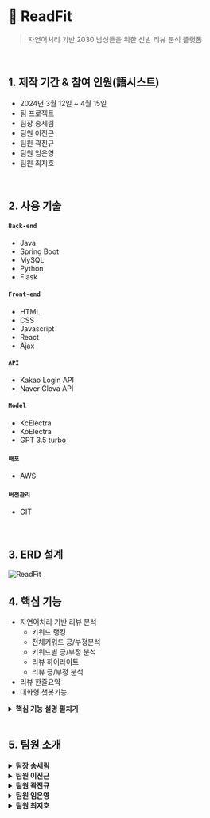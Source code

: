 # :pushpin: ReadFit
> 자연어처리 기반 2030 남성들을 위한 신발 리뷰 분석 플랫폼

</br>

## 1. 제작 기간 & 참여 인원(語시스트)
- 2024년 3월 12일 ~ 4월 15일
- 팀 프로젝트
- 팀장 송세림
- 팀원 이진근
- 팀원 곽진규
- 팀원 임은영
- 팀원 최지호

</br>

## 2. 사용 기술
#### `Back-end`
  - Java 
  - Spring Boot
  - MySQL 
  - Python 
  - Flask  
#### `Front-end`
  - HTML
  - CSS
  - Javascript
  - React
  - Ajax
#### `API`
  - Kakao Login API
  - Naver Clova API
#### `Model`
  - KcElectra
  - KoElectra
  - GPT 3.5 turbo
#### `배포`
  - AWS
#### `버전관리`
  - GIT
</br>

## 3. ERD 설계
![ReadFit](https://github.com/illhanunjung/ReadFit/assets/144203058/59f6baa1-3414-4803-a475-5246160864bd)


## 4. 핵심 기능
- 자연어처리 기반 리뷰 분석
  - 키워드 랭킹
  - 전체키워드 긍/부정분석
  - 키워드별 긍/부정 분석
  - 리뷰 하이라이트
  - 리뷰 긍/부정 분석
- 리뷰 한줄요약
- 대화형 챗봇기능

<details>
<summary><b>핵심 기능 설명 펼치기</b></summary>
<div markdown="1">

### 4.1. 전체 흐름
![시스템 아키텍쳐](https://github.com/illhanunjung/ReadFit/assets/144203058/ea1b12b8-ca1e-46de-ba1a-60820fcdcfe6)
<br>

### 4.2 키워드 랭킹
![image](https://github.com/illhanunjung/ReadFit/assets/144203058/a5a43b60-3735-4314-a872-dc36e8444217)
 <br>
[코드 확인](https://github.com/illhanunjung/ReadFit-frontend/blob/main/src/components/PieChart.js)
- 데이터 처리
  - 제공된 data에서 keywordName을 labels로, totalCount를 dataValues로 추출합니다.
  - 모든 키워드의 총계를 계산하여 차트에서 퍼센트 값을 계산합니다.
- 차트 구성
  - labels와 데이터 세트를 포함하는 chartData 객체를 설정합니다. 데이터 세트에는 키워드 수와 시각적 차별화를 위한 미리 정의된 배경색이 포함됩니다.
  - 파이 차트에 대한 options을 정의하는데, 여기에는 다음이 포함됩니다:
  - 반응형 및 종횡비 설정을 위한 구성.
  - 데이터 레이블을 스타일링하고 포맷팅하기 위한 datalabels 플러그인 설정. 레이블은 포매터 함수를 사용하여 키워드 이름과 그것의 총계 대비 백분율을 보여줍니다.
  - 레이블 상자의 모양과 위치를 조정하는 범례 설정.
- 렌더링
  - UI 구조화를 개선하기 위해 Card 컴포넌트 안에 Pie 차트를 렌더링합니다. 레이아웃을 반응형으로 관리하기 위해 React Bootstrap의 Container, Row, Col을 사용합니다.
  - 차트의 크기는 일관성을 유지하기 위해 명시적으로 설정됩니다.
<br>

### 4.3 전체키워드 긍/부정분석
![image](https://github.com/illhanunjung/ReadFit/assets/144203058/04e148d4-fc45-4ffc-b21a-98f592617741)

 <br>
[코드 확인](https://github.com/illhanunjung/ReadFit-frontend/blob/main/src/pages/Rboard.js)
- 업로드 예정
<br>

### 4.4 키워드별 긍/부정 분석
![image](https://github.com/illhanunjung/ReadFit/assets/144203058/36f4d8d9-2123-4134-b6c2-2d682a0d86d5)
<br>
[코드 확인](https://github.com/illhanunjung/ReadFit-frontend/blob/main/src/pages/Rboard.js)
- 업로드 예정
<br>

### 4.5 리뷰 하이라이트
![image](https://github.com/illhanunjung/ReadFit/assets/144203058/036c888e-21ed-4c5a-a9e9-ab584b432314)
<br>
[코드 확인]()
- 업로드 예정
<br>

### 4.6 리뷰 긍/부정 분석
<img width="491" alt="image" src="https://github.com/illhanunjung/ReadFit/assets/144203058/f599af79-a1bf-4345-988f-7a73a286c9dd">
<br>
[코드 확인]()
- 업로드 예정
<br>

### 4.7 리뷰 한줄요약
![image](https://github.com/illhanunjung/ReadFit/assets/144203058/50ccd14f-13c0-48d1-8f92-06ae46dd15d9)
<br>
[코드 확인](https://github.com/illhanunjung/ReadFit-frontend/blob/main/src/components/ReviewCard.js)
- 인코딩 설정
  -  파이썬 스크립트의 인코딩을 UTF-8로 설정하여 다양한 문자를 올바르게 처리할 수 있습니다.
- 모듈 임포트와 API 설정
  - sys 모듈을 사용하여 표준 출력의 인코딩을 재설정합니다.
  - PyKakao에서 KoGPT를 임포트하고, 인증 키를 사용하여 API 인스턴스를 초기화합니다.
- 입력 처리
  - 사용자의 입력을 sys.argv[1]을 통해 받습니다. 이는 커맨드 라인에서 스크립트를 실행할 때 제공된 첫 번째 인자입니다.
  - 입력받은 리뷰에서 특수 문자('#'과 줄바꿈)를 제거합니다.
- GPT 요청 생성
  - 수정된 리뷰 텍스트를 포함하는 요약 요청을 생성합니다.
  - prompt 변수를 사용하여 KoGPT에 전달할 질의를 설정합니다.
- API 호출 및 결과 출력:
  - KoGPT의 generate 함수를 호출하여 생성된 요약을 가져옵니다.
  - max_tokens와 top_p를 설정하여 생성 결과의 길이와 생성될 토큰들의 확률을 조절합니다.
  - 결과를 콘솔에 출력합니다.
<br>

### 4.8 대화형 챗봇기능
![image](https://github.com/illhanunjung/ReadFit/assets/144203058/82d21d3e-9373-47b1-854c-0c670906281e)
<br>
[코드 확인](https://github.com/illhanunjung/ReadFit-frontend/blob/main/src/server/app.py)
- Flask App 설정: CORS를 활성화하고, Flask 애플리케이션을 구성합니다.
- MySQL 데이터베이스 상호작용: 사용자 질문에 따라 적절한 SQL 쿼리를 생성하고 실행합니다. 쿼리 결과는 JSON 형태로 클라이언트에 전송됩니다.
- LangChain 및 RetrievalQA: 질문을 처리하고 적합한 SQL 쿼리를 생성하기 위해 LangChain과 RetrievalQA 체인을 사용하여 사용자의 자연어 질문을 SQL 쿼리로 변환하는 과정을 자동화합니다.
- ChatBot: react-simple-chatbot 라이브러리를 사용하여 사용자 입력을 받고, 다양한 스텝을 통해 질문과 답변을 처리합니다.
- SaveUserInput: 사용자의 모든 입력과 봇의 대답을 저장하는 기능을 수행합니다. 입력은 로컬 스토리지의 mem_id와 세션 번호를 사용하여 서버에 전송됩니다.
- DisplayResults: 사용자의 질문에 대한 응답을 처리하고, 응답 데이터에 따라 결과를 보여주는 컴포넌트입니다.
- ConversationPage: 대화 페이지 전체를 구성하며, 대화의 세부 사항을 관리하고 대화를 초기화하는 기능을 포함합니다.
<br>

</div>
</details>

</br>
 
## 5. 팀원 소개

<details>
<summary><b>팀장 송세림</b></summary>
<div markdown="1">

#### `Front-End`
 - 관리자 페이지
#### `Back-end`
 - 회원관리 기능
 - 댓글관리 기능
 - 게시글 관리 기능
 - 관리자 로그인 기능
 - 회원가입 기능
 - Kakao login API
  #### `Modeling`
- RAG 구조를 활용한 LLM (gpt3.5)모델 챗봇 개발
- Transformer Kc-ELECTRA 모델 활용 키워드 분석모델 개발
  #### `설계`
 - 시스템 아키텍쳐 
 - 테이블 명세
 - 서비스 흐름도
 - DB구축, 관
 - 데이터 등록
   #### `배포`
 - AWS EC2를 사용하여 배포
   #### `PM`
 - GIT 
 - 일정관리
</div>
</details> 

<details>
<summary><b>팀원 이진근</b></summary>
<div markdown="1">
  
#### `Front-End`
- 피그마 및 리액트를 활용한 반응형 웹
- 웰컴 페이지 구현
- 메인 페이지 구현
- 카테고리 페이지 구현
- 카테고리 상세 페이지 구현
- 커뮤니티 페이지 구현
- 커뮤니티 글 작성 페이지 구현
- 커뮤니티 상세페이지 구현 
- 로그인 페이지 구현
- 챗봇 페이지  구현
- 챗봇 대화리스트 페이지 구현
- 회원가입 페이지 구현


#### `Back-end`
- 메인페이지 카테고리별 TOP10 기능 구현
- 메인 페이지 카테고리별 키워드 랭킹 PIE-CHART 기능 구현 
- 스프링 부트  MYSQL DB연동
- 스프링 부트 리액트 연동
- 카테고리페이지 1차,2차카테고리 클릭시 클릭한 카테고리별 정보표시 
- 카테고리 검색기능 구현
- 카테고리 관심상품 기능 구현
- 카테고리 테이블 기능 구현
- 커뮤니티 기능 구현
- 챗봇 대화 데이터 저장 및 대화 데이터 불러오기 기능 구현


</div>
</details>

<details>
<summary><b>팀원 곽진규</b></summary>
<div markdown="1">
  
#### `Front-End`

#### `Back-end`

</div>
</details>

<details>
<summary><b>팀원 임은영</b></summary>
<div markdown="1">
  
#### `Front-End`
- 프로필 페이지


#### `Back-end`
- 로그인 기능
- 프로필 사진, 개인정보 변경 기능
- 프로필 페이지 관심상품 관리
- 프로필 페이지 관심상품 긍부정
- 메인페이지 관심상품 TOP3 기능

#### `Modeling`
- RAG 구조를 활용한 LLM (gpt3.5)모델 챗봇 개발
- Transformer Kc-ELECTRA 모델 활용 키워드 분석모델 개발
- Transformer Ko-ELECTRA 모델 활용 긍/부정 분석모델 개발

#### `설계`
- 유스케이스
- 빅데이터분석정의서

#### `배포`
- AWS EC2를 사용하여 배포
 
</div>
</details>


<details>
<summary><b>팀원 최지호</b></summary>
<div markdown="1">
  
#### `Front-End`


#### `Back-end`

</div>
</details>

